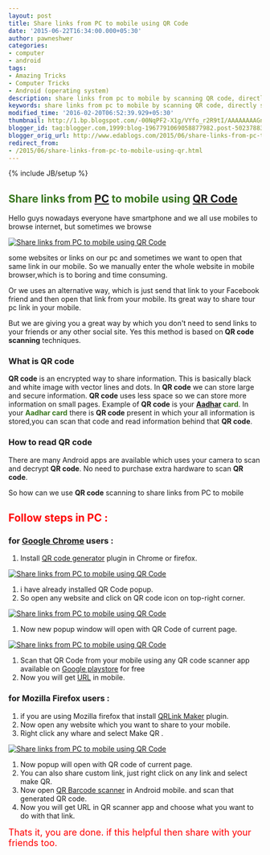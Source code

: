 ```yaml
---
layout: post
title: Share links from PC to mobile using QR Code
date: '2015-06-22T16:34:00.000+05:30'
author: pawneshwer
categories:
- computer
- android
tags:
- Amazing Tricks
- Computer Tricks
- Android (operating system)
description: share links from pc to mobile by scanning QR code, directly share links for web url to mobiles, share large links to mobile without typing full URL in mobile
keywords: share links from pc to mobile by scanning QR code, directly share links for web url to mobiles, share large links to mobile without typing full URL in mobile
modified_time: '2016-02-20T06:52:39.929+05:30'
thumbnail: http://1.bp.blogspot.com/-00NqPF2-X1g/VYfo_r2R9tI/AAAAAAAAGn0/rPrEkPwJYJk/s72-c/main-compressor.png
blogger_id: tag:blogger.com,1999:blog-1967791069058877982.post-5023788343928298370
blogger_orig_url: http://www.edablogs.com/2015/06/share-links-from-pc-to-mobile-using-qr.html
redirect_from:
- /2015/06/share-links-from-pc-to-mobile-using-qr.html
---
```


{% include JB/setup %}

## <span style="color: #38761d;">Share links from [PC](http://en.wikipedia.org/wiki/Personal_computer "Personal computer") to mobile using [QR Code](http://en.wikipedia.org/wiki/QR_code "QR code")</span>

Hello guys nowadays everyone have smartphone and we all use mobiles to browse internet, but sometimes we browse

[![Share links from PC to mobile using QR Code](http://1.bp.blogspot.com/-00NqPF2-X1g/VYfo_r2R9tI/AAAAAAAAGn0/rPrEkPwJYJk/s320/main-compressor.png "Share links from PC to mobile using QR Code")](http://1.bp.blogspot.com/-00NqPF2-X1g/VYfo_r2R9tI/AAAAAAAAGn0/rPrEkPwJYJk/s1600/main-compressor.png)

some websites or links on our pc and sometimes we want to open that same link in our mobile. So we manually enter the whole website in mobile browser,which is to boring and time consuming.  

Or we uses an alternative way, which is just send that link to your Facebook friend and then open that link from your mobile. Its great way to share tour pc link in your mobile.

But we are giving you a great way by which you don't need to send links to your friends or any other social site. Yes this method is based on **QR code scanning** techniques.

### What is QR code

**QR code** is an encrypted way to share information. This is basically black and white image with vector lines and dots. In **QR code** we can store large and secure information. **QR code** uses less space so we can store more information on small pages. Example of **QR code** is your **<span style="color: #38761d;">[Aadhar](http://en.wikipedia.org/wiki/Unique_Identification_Authority_of_India "Unique Identification Authority of India") card</span>**. In your **<span style="color: #38761d;">Aadhar card</span>** there is **QR code** present in which your all information is stored,you can scan that code and read information behind that **QR code**.

### How to read QR code

There are many Android apps are available which uses your camera to scan and decrypt **QR code**. No need to purchase extra hardware to scan **QR code**.

So how can we use **QR code** scanning to share links from PC to mobile  

## <span style="color: red;">Follow steps in PC : </span>

### for [Google Chrome](http://en.wikipedia.org/wiki/Google_Chrome "Google Chrome") users :

1.  Install [QR code generator](https://chrome.google.com/webstore/detail/qr-code-popup/ecagppcmkdldkgknibddckdglmhnfppp?utm_source=chrome-app-launcher-info-dialog) plugin in Chrome or firefox.

[![Share links from PC to mobile using QR Code](http://2.bp.blogspot.com/-PZX817cbM9w/VYfo-MVv1GI/AAAAAAAAGno/QdZDUDdZPfw/s320/1-compressor.png "Share links from PC to mobile using QR Code")](http://2.bp.blogspot.com/-PZX817cbM9w/VYfo-MVv1GI/AAAAAAAAGno/QdZDUDdZPfw/s1600/1-compressor.png)

1.  i have already installed QR Code popup.
2.  So open any website and click on QR code icon on top-right corner.

[![Share links from PC to mobile using QR Code](http://3.bp.blogspot.com/-lQmnWu5SuVM/VYfo-cBMB9I/AAAAAAAAGnk/JNE1YcM85DM/s320/2-compressor.png "Share links from PC to mobile using QR Code")](http://3.bp.blogspot.com/-lQmnWu5SuVM/VYfo-cBMB9I/AAAAAAAAGnk/JNE1YcM85DM/s1600/2-compressor.png)

1.  Now new popup window will open with QR Code of current page.

[![Share links from PC to mobile using QR Code](http://2.bp.blogspot.com/-0IVcQLPu9Hg/VYfo-uPutmI/AAAAAAAAGnw/ePA4GTWuOdM/s320/3-compressor.png "Share links from PC to mobile using QR Code")](http://2.bp.blogspot.com/-0IVcQLPu9Hg/VYfo-uPutmI/AAAAAAAAGnw/ePA4GTWuOdM/s1600/3-compressor.png)

1.  Scan that QR Code from your mobile using any QR code scanner app available on [Google playstore](https://play.google.com/store/apps/details?id=appinventor.ai_progetto2003.SCAN&hl=en) for free
2.  Now you will get [URL](http://en.wikipedia.org/wiki/Uniform_resource_locator "Uniform resource locator") in mobile.

### for Mozilla Firefox users :

1.  if you are using Mozilla firefox that install [QRLink Maker](https://addons.mozilla.org/en-us/firefox/addon/qrlink-maker/) plugin.
2.  Now open any website which you want to share to your mobile.
3.  Right click any whare and select Make QR .

[![Share links from PC to mobile using QR Code](http://4.bp.blogspot.com/-Nqsv5ka4ahY/VYfo_YlbgpI/AAAAAAAAGn4/dYE6VaOC2AE/s320/4-compressor.png "Share links from PC to mobile using QR Code")](http://4.bp.blogspot.com/-Nqsv5ka4ahY/VYfo_YlbgpI/AAAAAAAAGn4/dYE6VaOC2AE/s1600/4-compressor.png)

1.  Now popup will open with QR code of current page.
2.  You can also share custom link, just right click on any link and select make QR.
3.  Now open [QR Barcode scanner](https://play.google.com/store/apps/details?id=appinventor.ai_progetto2003.SCAN&hl=en) in Android mobile. and scan that generated QR code.
4.  Now you will get URL in QR scanner app and choose what you want to do with that link.

<span style="color: red; font-size: large;">Thats it, you are done. if this helpful then share with your friends too.</span>